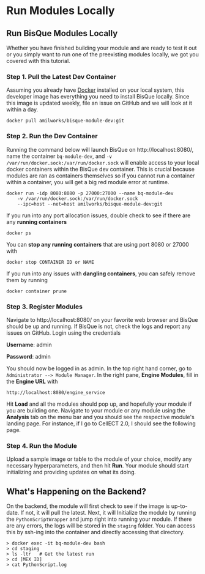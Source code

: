 # Run Modules Locally



## **Run BisQue Modules Locally**&#x20;

Whether you have finished building your module and are ready to test it out or you simply want to run one of the preexisting modules locally, we got you covered with this tutorial.

### **Step 1.** Pull the Latest Dev Container&#x20;

Assuming you already have [Docker](https://docs.docker.com/get-docker/) installed on your local system, this developer image has everything you need to install BisQue locally. Since this image is updated weekly, file an issue on GitHub and we will look at it within a day.

```
docker pull amilworks/bisque-module-dev:git
```

### **Step 2.** Run the Dev Container&#x20;

Running the command below will launch BisQue on http://localhost:8080/, name the container `bq-module-dev`, and `-v /var/run/docker.sock:/var/run/docker.sock` will enable access to your local docker containers within the BisQue dev container. This is crucial because modules are ran as containers themselves so if you cannot run a container within a container, you will get a big red module error at runtime.

```
docker run -idp 8080:8080 -p 27000:27000 --name bq-module-dev 
    -v /var/run/docker.sock:/var/run/docker.sock 
    --ipc=host --net=host amilworks/bisque-module-dev:git
```

If you run into any port allocation issues, double check to see if there are any **running containers**

```
docker ps
```

You can **stop any running containers** that are using port 8080 or 27000 with

```
docker stop CONTAINER ID or NAME
```

If you run into any issues with **dangling containers**, you can safely remove them by running

```
docker container prune
```

### **Step 3.** Register Modules&#x20;

Navigate to http://localhost:8080/ on your favorite web browser and BisQue should be up and running. If BisQue is not, check the logs and report any issues on GitHub. Login using the credentials

**Username**: admin

**Password**: admin

You should now be logged in as admin. In the top right hand corner, go to `Administrator --> Module Manager`. In the right pane, **Engine Modules**, fill in the **Engine URL** with

```
http://localhost:8080/engine_service
```

Hit **Load** and all the modules should pop up, and hopefully your module if you are building one. Navigate to your module or any module using the **Analysis** tab on the menu bar and you should see the respective module's landing page. For instance, if I go to CellECT 2.0, I should see the following page.

### **Step 4.** Run the Module&#x20;

Upload a sample image or table to the module of your choice, modify any necessary hyperparameters, and then hit **Run**. Your module should start initializing and providing updates on what its doing.

## **What's Happening on the Backend?**&#x20;

On the backend, the module will first check to see if the image is up-to-date. If not, it will pull the latest. Next, it will Initialize the module by running the `PythonScriptWrapper` and jump right into running your module. If there are any errors, the logs will be stored in the `staging` folder. You can access this by ssh-ing into the container and directly accessing that directory.

```
> docker exec -it bq-module-dev bash
> cd staging
> ls -ltr   # Get the latest run
> cd [MEX ID] 
> cat PythonScript.log
```
